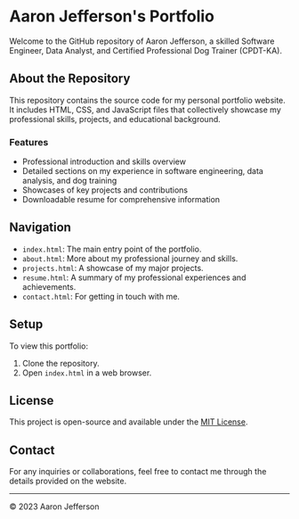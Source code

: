 # Aaron Jefferson's Portfolio

Welcome to the GitHub repository of Aaron Jefferson, a skilled Software Engineer, Data Analyst, and Certified Professional Dog Trainer (CPDT-KA).

## About the Repository

This repository contains the source code for my personal portfolio website. It includes HTML, CSS, and JavaScript files that collectively showcase my professional skills, projects, and educational background.

### Features

- Professional introduction and skills overview
- Detailed sections on my experience in software engineering, data analysis, and dog training
- Showcases of key projects and contributions
- Downloadable resume for comprehensive information

## Navigation

- `index.html`: The main entry point of the portfolio.
- `about.html`: More about my professional journey and skills.
- `projects.html`: A showcase of my major projects.
- `resume.html`: A summary of my professional experiences and achievements.
- `contact.html`: For getting in touch with me.

## Setup

To view this portfolio:
1. Clone the repository.
2. Open `index.html` in a web browser.

## License

This project is open-source and available under the [MIT License](LICENSE).

## Contact

For any inquiries or collaborations, feel free to contact me through the details provided on the website.

---

&copy; 2023 Aaron Jefferson
